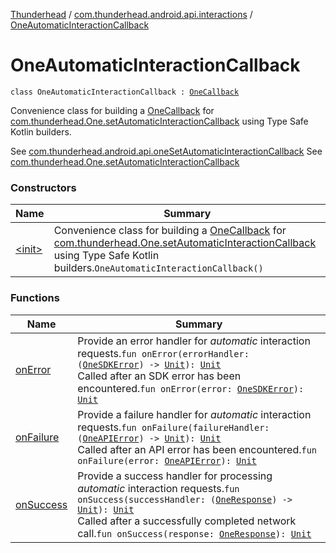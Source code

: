 [Thunderhead](../../index.md) / [com.thunderhead.android.api.interactions](../index.md) / [OneAutomaticInteractionCallback](./index.md)

# OneAutomaticInteractionCallback

`class OneAutomaticInteractionCallback : `[`OneCallback`](../-one-callback/index.md)

Convenience class for building a [OneCallback](../-one-callback/index.md) for
[com.thunderhead.One.setAutomaticInteractionCallback](#) using Type Safe Kotlin builders.

See [com.thunderhead.android.api.oneSetAutomaticInteractionCallback](../../com.thunderhead.android.api/one-set-automatic-interaction-callback.md)
See [com.thunderhead.One.setAutomaticInteractionCallback](#)

### Constructors

| Name | Summary |
|---|---|
| [&lt;init&gt;](-init-.md) | Convenience class for building a [OneCallback](../-one-callback/index.md) for [com.thunderhead.One.setAutomaticInteractionCallback](#) using Type Safe Kotlin builders.`OneAutomaticInteractionCallback()` |

### Functions

| Name | Summary |
|---|---|
| [onError](on-error.md) | Provide an error handler for *automatic* interaction requests.`fun onError(errorHandler: (`[`OneSDKError`](../../com.thunderhead.android.api.responsetypes/-one-s-d-k-error/index.md)`) -> `[`Unit`](https://kotlinlang.org/api/latest/jvm/stdlib/kotlin/-unit/index.html)`): `[`Unit`](https://kotlinlang.org/api/latest/jvm/stdlib/kotlin/-unit/index.html)<br>Called after an SDK error has been encountered.`fun onError(error: `[`OneSDKError`](../../com.thunderhead.android.api.responsetypes/-one-s-d-k-error/index.md)`): `[`Unit`](https://kotlinlang.org/api/latest/jvm/stdlib/kotlin/-unit/index.html) |
| [onFailure](on-failure.md) | Provide a failure handler for *automatic* interaction requests.`fun onFailure(failureHandler: (`[`OneAPIError`](../../com.thunderhead.android.api.responsetypes/-one-a-p-i-error/index.md)`) -> `[`Unit`](https://kotlinlang.org/api/latest/jvm/stdlib/kotlin/-unit/index.html)`): `[`Unit`](https://kotlinlang.org/api/latest/jvm/stdlib/kotlin/-unit/index.html)<br>Called after an API error has been encountered.`fun onFailure(error: `[`OneAPIError`](../../com.thunderhead.android.api.responsetypes/-one-a-p-i-error/index.md)`): `[`Unit`](https://kotlinlang.org/api/latest/jvm/stdlib/kotlin/-unit/index.html) |
| [onSuccess](on-success.md) | Provide a success handler for processing *automatic* interaction requests.`fun onSuccess(successHandler: (`[`OneResponse`](../../com.thunderhead.android.api.responsetypes/-one-response/index.md)`) -> `[`Unit`](https://kotlinlang.org/api/latest/jvm/stdlib/kotlin/-unit/index.html)`): `[`Unit`](https://kotlinlang.org/api/latest/jvm/stdlib/kotlin/-unit/index.html)<br>Called after a successfully completed network call.`fun onSuccess(response: `[`OneResponse`](../../com.thunderhead.android.api.responsetypes/-one-response/index.md)`): `[`Unit`](https://kotlinlang.org/api/latest/jvm/stdlib/kotlin/-unit/index.html) |
